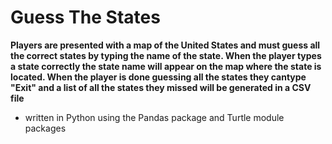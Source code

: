 # Guess The States
**Players are presented with a map of the United States and must guess all the correct states by typing the name of the state. When the player types a state correctly the state name will appear on the map where the state is located. When the player is done guessing all the states they cantype "Exit" and a list of all the states they missed will be generated in a CSV file**

- written in Python using the Pandas package and Turtle module packages